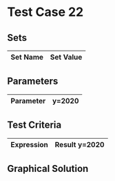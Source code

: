 # Test Case 22

## Sets
|Set Name|Set Value|
|:----- | ---: |

## Parameters
|Parameter|y=2020|
|:----- | ---: |

## Test Criteria
|Expression|Result y=2020|
|:----- | ---: |

## Graphical Solution
